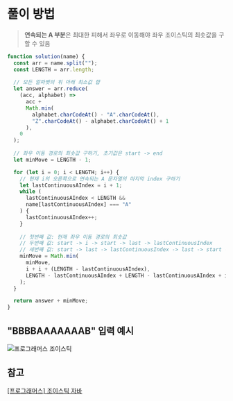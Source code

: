 # 풀이 방법
> **연속되는 A 부분**은 최대한 피해서 좌우로 이동해야 좌우 조이스틱의 최솟값을 구할 수 있음

```js
function solution(name) {
  const arr = name.split("");
  const LENGTH = arr.length;
  
  // 모든 알파벳의 위 아래 최소값 합
  let answer = arr.reduce(
    (acc, alphabet) =>
      acc +
      Math.min(
        alphabet.charCodeAt() - "A".charCodeAt(),
        "Z".charCodeAt() - alphabet.charCodeAt() + 1
      ),
    0
  );
  
  // 좌우 이동 경로의 최솟값 구하기, 초기값은 start -> end
  let minMove = LENGTH - 1;

  for (let i = 0; i < LENGTH; i++) {
    // 현재 i의 오른쪽으로 연속되는 A 문자열의 마지막 index 구하기
    let lastContinuousAIndex = i + 1;
    while (
      lastContinuousAIndex < LENGTH &&
      name[lastContinuousAIndex] === "A"
    ) {
      lastContinuousAIndex++;
    }
    
    // 첫번째 값: 현재 좌우 이동 경로의 최솟값
    // 두번째 값: start -> i -> start -> last -> lastContinuousIndex
    // 세번째 값: start -> last -> lastContinuousIndex -> last -> start -> i
    minMove = Math.min(
      minMove,
      i + i + (LENGTH - lastContinuousAIndex),
      LENGTH - lastContinuousAIndex + LENGTH - lastContinuousAIndex + i
    );
  }

  return answer + minMove;
}
```

## "BBBBAAAAAAAB" 입력 예시
![프로그래머스 조이스틱](https://user-images.githubusercontent.com/96400112/188699385-a1d545c0-752e-4f9e-bb75-c8d4017a5ac2.jpeg)

## 참고
[[프로그래머스] 조이스틱 자바](https://velog.io/@jeeseob5761/%ED%94%84%EB%A1%9C%EA%B7%B8%EB%9E%98%EB%A8%B8%EC%8A%A4-%EC%A1%B0%EC%9D%B4%EC%8A%A4%ED%8B%B1)
